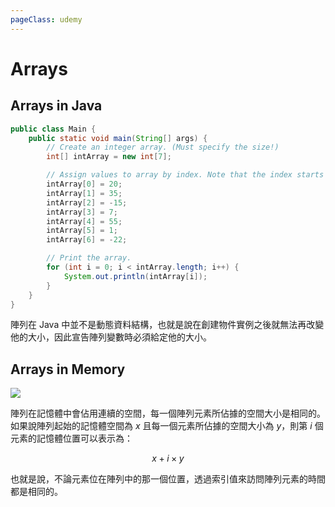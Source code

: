 ```yaml
---
pageClass: udemy
---
```


# Arrays

## Arrays in Java

```java
public class Main {
    public static void main(String[] args) {
        // Create an integer array. (Must specify the size!)
        int[] intArray = new int[7];

        // Assign values to array by index. Note that the index starts from 0.
        intArray[0] = 20;
        intArray[1] = 35;
        intArray[2] = -15;
        intArray[3] = 7;
        intArray[4] = 55;
        intArray[5] = 1;
        intArray[6] = -22;

        // Print the array.
        for (int i = 0; i < intArray.length; i++) {
            System.out.println(intArray[i]);
        }
    }
}
```

陣列在 Java 中並不是動態資料結構，也就是說在創建物件實例之後就無法再改變他的大小，因此宣告陣列變數時必須給定他的大小。

## Arrays in Memory

![](https://user-images.githubusercontent.com/26391143/74054886-d5cf6c80-4a19-11ea-8337-dd2e139486e3.png)

陣列在記憶體中會佔用連續的空間，每一個陣列元素所佔據的空間大小是相同的。如果說陣列起始的記憶體空間為 $x$ 且每一個元素所佔據的空間大小為 $y$，則第 $i$ 個元素的記憶體位置可以表示為：

$$x + i \times y$$

也就是說，不論元素位在陣列中的那一個位置，透過索引值來訪問陣列元素的時間都是相同的。
